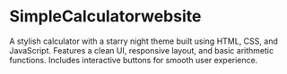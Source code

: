 # SimpleCalculatorwebsite
A stylish calculator with a starry night theme built using HTML, CSS, and JavaScript. Features a clean UI, responsive layout, and basic arithmetic functions. Includes interactive buttons for smooth user experience.
